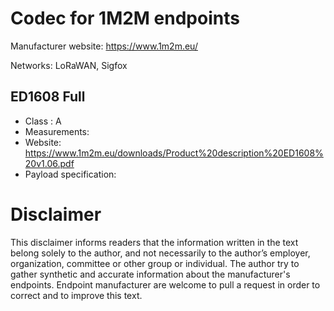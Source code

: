# Codec for 1M2M endpoints

Manufacturer website: https://www.1m2m.eu/

Networks: LoRaWAN, Sigfox

## ED1608 Full
* Class : A
* Measurements:
* Website: https://www.1m2m.eu/downloads/Product%20description%20ED1608%20v1.06.pdf
* Payload specification:

# Disclaimer
This disclaimer informs readers that the information written in the text belong solely to the author, and not necessarily to the author’s employer, organization, committee or other group or individual. The author try to gather synthetic and accurate information about the manufacturer's endpoints. Endpoint manufacturer are welcome to pull a request in order to correct and to improve this text.
